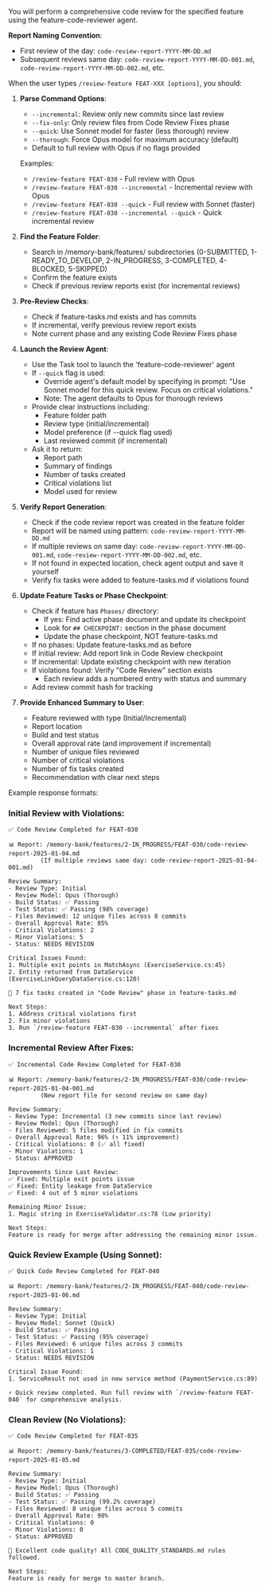 You will perform a comprehensive code review for the specified feature using the feature-code-reviewer agent.

**Report Naming Convention**: 
- First review of the day: `code-review-report-YYYY-MM-DD.md`
- Subsequent reviews same day: `code-review-report-YYYY-MM-DD-001.md`, `code-review-report-YYYY-MM-DD-002.md`, etc.

When the user types `/review-feature FEAT-XXX [options]`, you should:

1. **Parse Command Options**:
   - `--incremental`: Review only new commits since last review
   - `--fix-only`: Only review files from Code Review Fixes phase
   - `--quick`: Use Sonnet model for faster (less thorough) review
   - `--thorough`: Force Opus model for maximum accuracy (default)
   - Default to full review with Opus if no flags provided
   
   Examples:
   - `/review-feature FEAT-030` - Full review with Opus
   - `/review-feature FEAT-030 --incremental` - Incremental review with Opus
   - `/review-feature FEAT-030 --quick` - Full review with Sonnet (faster)
   - `/review-feature FEAT-030 --incremental --quick` - Quick incremental review

2. **Find the Feature Folder**:
   - Search in /memory-bank/features/ subdirectories (0-SUBMITTED, 1-READY_TO_DEVELOP, 2-IN_PROGRESS, 3-COMPLETED, 4-BLOCKED, 5-SKIPPED)
   - Confirm the feature exists
   - Check if previous review reports exist (for incremental reviews)

3. **Pre-Review Checks**:
   - Check if feature-tasks.md exists and has commits
   - If incremental, verify previous review report exists
   - Note current phase and any existing Code Review Fixes phase

4. **Launch the Review Agent**:
   - Use the Task tool to launch the 'feature-code-reviewer' agent
   - If `--quick` flag is used:
     - Override agent's default model by specifying in prompt:
       "Use Sonnet model for this quick review. Focus on critical violations."
     - Note: The agent defaults to Opus for thorough reviews
   - Provide clear instructions including:
     - Feature folder path
     - Review type (initial/incremental)
     - Model preference (if --quick flag used)
     - Last reviewed commit (if incremental)
   - Ask it to return:
     - Report path
     - Summary of findings
     - Number of tasks created
     - Critical violations list
     - Model used for review

5. **Verify Report Generation**:
   - Check if the code review report was created in the feature folder
   - Report will be named using pattern: `code-review-report-YYYY-MM-DD.md`
   - If multiple reviews on same day: `code-review-report-YYYY-MM-DD-001.md`, `code-review-report-YYYY-MM-DD-002.md`, etc.
   - If not found in expected location, check agent output and save it yourself
   - Verify fix tasks were added to feature-tasks.md if violations found

6. **Update Feature Tasks or Phase Checkpoint**:
   - Check if feature has `Phases/` directory:
     - If yes: Find active phase document and update its checkpoint
     - Look for `## CHECKPOINT:` section in the phase document
     - Update the phase checkpoint, NOT feature-tasks.md
   - If no phases: Update feature-tasks.md as before
   - If initial review: Add report link in Code Review checkpoint
   - If incremental: Update existing checkpoint with new iteration
   - If violations found: Verify "Code Review" section exists
     - Each review adds a numbered entry with status and summary
   - Add review commit hash for tracking

7. **Provide Enhanced Summary to User**:
   - Feature reviewed with type (Initial/Incremental)
   - Report location
   - Build and test status
   - Overall approval rate (and improvement if incremental)
   - Number of unique files reviewed
   - Number of critical violations
   - Number of fix tasks created
   - Recommendation with clear next steps

Example response formats:

### Initial Review with Violations:
```
✅ Code Review Completed for FEAT-030

📊 Report: /memory-bank/features/2-IN_PROGRESS/FEAT-030/code-review-report-2025-01-04.md
         (If multiple reviews same day: code-review-report-2025-01-04-001.md)

Review Summary:
- Review Type: Initial
- Review Model: Opus (Thorough)
- Build Status: ✅ Passing
- Test Status: ✅ Passing (98% coverage)
- Files Reviewed: 12 unique files across 8 commits
- Overall Approval Rate: 85%
- Critical Violations: 2
- Minor Violations: 5
- Status: NEEDS REVISION

Critical Issues Found:
1. Multiple exit points in MatchAsync (ExerciseService.cs:45)
2. Entity returned from DataService (ExerciseLinkQueryDataService.cs:120)

📝 7 fix tasks created in "Code Review" phase in feature-tasks.md

Next Steps:
1. Address critical violations first
2. Fix minor violations
3. Run `/review-feature FEAT-030 --incremental` after fixes
```

### Incremental Review After Fixes:
```
✅ Incremental Code Review Completed for FEAT-030

📊 Report: /memory-bank/features/2-IN_PROGRESS/FEAT-030/code-review-report-2025-01-04-001.md
         (New report file for second review on same day)

Review Summary:
- Review Type: Incremental (3 new commits since last review)
- Review Model: Opus (Thorough)
- Files Reviewed: 5 files modified in fix commits
- Overall Approval Rate: 96% (↑ 11% improvement)
- Critical Violations: 0 (✅ all fixed)
- Minor Violations: 1
- Status: APPROVED

Improvements Since Last Review:
✅ Fixed: Multiple exit points issue
✅ Fixed: Entity leakage from DataService
✅ Fixed: 4 out of 5 minor violations

Remaining Minor Issue:
1. Magic string in ExerciseValidator.cs:78 (Low priority)

Next Steps:
Feature is ready for merge after addressing the remaining minor issue.
```

### Quick Review Example (Using Sonnet):
```
✅ Quick Code Review Completed for FEAT-040

📊 Report: /memory-bank/features/2-IN_PROGRESS/FEAT-040/code-review-report-2025-01-06.md

Review Summary:
- Review Type: Initial
- Review Model: Sonnet (Quick)
- Build Status: ✅ Passing
- Test Status: ✅ Passing (95% coverage)
- Files Reviewed: 6 unique files across 3 commits
- Critical Violations: 1
- Status: NEEDS REVISION

Critical Issue Found:
1. ServiceResult not used in new service method (PaymentService.cs:89)

⚡ Quick review completed. Run full review with `/review-feature FEAT-040` for comprehensive analysis.
```

### Clean Review (No Violations):
```
✅ Code Review Completed for FEAT-035

📊 Report: /memory-bank/features/3-COMPLETED/FEAT-035/code-review-report-2025-01-05.md

Review Summary:
- Review Type: Initial
- Review Model: Opus (Thorough)
- Build Status: ✅ Passing
- Test Status: ✅ Passing (99.2% coverage)
- Files Reviewed: 8 unique files across 5 commits
- Overall Approval Rate: 98%
- Critical Violations: 0
- Minor Violations: 0
- Status: APPROVED

🎉 Excellent code quality! All CODE_QUALITY_STANDARDS.md rules followed.

Next Steps:
Feature is ready for merge to master branch.
```